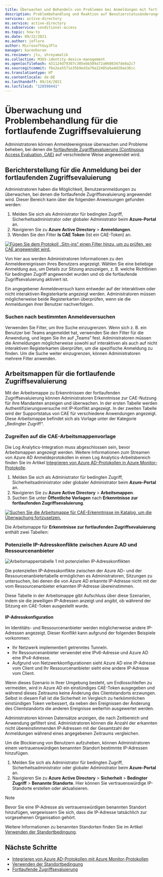 ```yaml
---
title: Überwachen und Behandeln von Problemen bei Anmeldungen mit fortlaufender Zugriffsevaluierung in Azure AD
description: Problembehandlung und Reaktion auf Benutzerstatusänderungen mit der fortlaufenden Zugriffsevaluierung in Azure AD
services: active-directory
ms.service: active-directory
ms.subservice: conditional-access
ms.topic: how-to
ms.date: 09/22/2021
ms.author: joflore
author: MicrosoftGuyJFlo
manager: karenhoran
ms.reviewer: jlu, shreyamalik
ms.collection: M365-identity-device-management
ms.openlocfilehash: 431124d79307c305ebb589a72a0608347de8a2c7
ms.sourcegitcommit: f6e2ea5571e35b9ed3a79a22485eba4d20ae36cc
ms.translationtype: HT
ms.contentlocale: de-DE
ms.lasthandoff: 09/24/2021
ms.locfileid: "128598441"
---
```

# <a name="monitor-and-troubleshoot-continuous-access-evaluation"></a>Überwachung und Problembehandlung für die fortlaufende Zugriffsevaluierung

Administratoren können Anmeldeereignisse überwachen und Probleme beheben, bei denen die [fortlaufende Zugriffsevaluierung (Continuous Access Evaluation, CAE)](concept-continuous-access-evaluation.md) auf verschiedene Weise angewendet wird.

## <a name="continuous-access-evaluation-sign-in-reporting"></a>Berichterstellung für die Anmeldung bei der fortlaufenden Zugriffsevaluierung

Administratoren haben die Möglichkeit, Benutzeranmeldungen zu überwachen, bei denen die fortlaufende Zugriffsevaluierung angewendet wird. Dieser Bereich kann über die folgenden Anweisungen gefunden werden:

1.  Melden Sie sich als Administrator für bedingten Zugriff, Sicherheitsadministrator oder globaler Administrator beim **Azure-Portal** an.
1.  Navigieren Sie zu **Azure Active Directory** > **Anmeldungen**. 
1.  Wenden Sie den Filter **Is CAE Token** (Ist ein CAE-Token) an. 

[ ![Fügen Sie dem Protokoll „Sitn-ins“ einen Filter hinzu, um zu prüfen, wo CAE angewendet wird.](./media/howto-continuous-access-evaluation-troubleshoot/azure-ad-sign-ins-log-apply-filter.png) ](./media/howto-continuous-access-evaluation-troubleshoot/azure-ad-sign-ins-log-apply-filter.png#lightbox)

Von hier aus werden Administratoren Informationen zu den Anmeldeereignissen ihres Benutzers angezeigt. Wählen Sie eine beliebige Anmeldung aus, um Details zur Sitzung anzuzeigen, z. B. welche Richtlinien für bedingten Zugriff angewendet wurden und ob die fortlaufende Zugriffsevaluierung aktiviert ist. 

Ein angegebener Anmeldeversuch kann entweder auf der interaktiven oder nicht interaktiven Registerkarte angezeigt werden. Administratoren müssen möglicherweise beide Registerkarten überprüfen, wenn sie die Anmeldungen ihrer Benutzer nachverfolgen.

### <a name="searching-for-specific-sign-in-attempts"></a>Suchen nach bestimmten Anmeldeversuchen

Verwenden Sie Filter, um Ihre Suche einzugrenzen. Wenn sich z. B. ein Benutzer bei Teams angemeldet hat, verwenden Sie den Filter für die Anwendung, und legen Sie ihn auf „Teams“ fest. Administratoren müssen die Anmeldungen möglicherweise sowohl auf interaktiven als auch auf nicht interaktiven Registerkarten überprüfen, um die spezifische Anmeldung zu finden. Um die Suche weiter einzugrenzen, können Administratoren mehrere Filter anwenden.

## <a name="continuous-access-evaluation-workbooks"></a>Arbeitsmappen für die fortlaufende Zugriffsevaluierung

Mit der Arbeitsmappe zu Erkenntnissen der fortlaufenden Zugriffsevaluierung können Administratoren Erkenntnisse zur CAE-Nutzung für ihre Mandanten anzeigen und überwachen. In der ersten Tabelle werden Authentifizierungsversuche mit IP-Konflikt angezeigt. In der zweiten Tabelle wird der Supportstatus von CAE für verschiedene Anwendungen angezeigt. Diese Arbeitsmappe befindet sich als Vorlage unter der Kategorie „Bedingter Zugriff“. 

### <a name="accessing-the-cae-workbook-template"></a>Zugreifen auf die CAE-Arbeitsmappenvorlage

Die Log Analytics-Integration muss abgeschlossen sein, bevor Arbeitsmappen angezeigt werden. Weitere Informationen zum Streamen von Azure AD Anmeldeprotokollen in einen Log Analytics-Arbeitsbereich finden Sie im Artikel [Integrieren von Azure AD-Protokollen in Azure Monitor-Protokolle](../reports-monitoring/howto-integrate-activity-logs-with-log-analytics.md).
 
1.  Melden Sie sich als Administrator für bedingten Zugriff, Sicherheitsadministrator oder globaler Administrator beim **Azure-Portal** an. 
1.  Navigieren Sie zu **Azure Active Directory** > **Arbeitsmappen**.
1.  Suchen Sie unter **Öffentliche Vorlagen** nach **Erkenntnisse zur fortlaufenden Zugriffsevaluierung**.

[ ![Suchen Sie die Arbeitsmappe für CAE-Erkenntnisse im Katalog, um die Überwachung fortzusetzen.](./media/howto-continuous-access-evaluation-troubleshoot/azure-ad-workbooks-continuous-access-evaluation.png) ](./media/howto-continuous-access-evaluation-troubleshoot/azure-ad-workbooks-continuous-access-evaluation.png#lightbox)

Die Arbeitsmappe für **Erkenntnisse zur fortlaufenden Zugriffsevaluierung** enthält zwei Tabellen:

### <a name="potential-ip-address-mismatch-between-azure-ad-and-resource-provider"></a>Potenzielle IP-Adresskonflikte zwischen Azure AD und Ressourcenanbieter  

![Arbeitsmappentabelle 1 mit potenziellen IP-Adresskonflikten](./media/howto-continuous-access-evaluation-troubleshoot/continuous-access-evaluation-insights-workbook-table-1.png)

Die potenziellen IP-Adresskonflikte zwischen der Azure AD- und der Ressourcenanbietertabelle ermöglichen es Administratoren, Sitzungen zu untersuchen, bei denen die von Azure AD erkannte IP-Adresse nicht mit der vom Ressourcenanbieter erkannten IP-Adresse übereinstimmen. 

Diese Tabelle in der Arbeitsmappe gibt Aufschluss über diese Szenarien, indem sie die jeweiligen IP-Adressen anzeigt und angibt, ob während der Sitzung ein CAE-Token ausgestellt wurde. 

#### <a name="ip-address-configuration"></a>IP-Adresskonfiguration

Im Identitäts- und Ressourcenanbieter werden möglicherweise andere IP-Adressen angezeigt. Dieser Konflikt kann aufgrund der folgenden Beispiele vorkommen:

- Ihr Netzwerk implementiert getrenntes Tunneln.
- Ihr Ressourcenanbieter verwendet eine IPv6-Adresse und Azure AD eine IPv4-Adresse.
- Aufgrund von Netzwerkkonfigurationen sieht Azure AD eine IP-Adresse vom Client und Ihr Ressourcenanbieter sieht eine andere IP-Adresse vom Client.

Wenn dieses Szenario in Ihrer Umgebung besteht, um Endlosschleifen zu vermeiden, wird in Azure AD ein einstündiges CAE-Token ausgegeben und während dieses Zeitraums keine Änderung des Clientstandorts erzwungen. Selbst in diesem Fall ist die Sicherheit im Vergleich zu herkömmlichen einstündigen Token verbessert, da neben den Ereignissen der Änderung des Clientstandorts die anderen Ereignisse weiterhin ausgewertet werden.

Administratoren können Datensätze anzeigen, die nach Zeitbereich und Anwendung gefiltert sind. Administratoren können die Anzahl der erkannten nicht übereinstimmenden IP-Adressen mit der Gesamtzahl der Anmeldungen während eines angegebenen Zeitraums vergleichen. 

Um die Blockierung von Benutzern aufzuheben, können Administratoren einem vertrauenswürdigen benannten Standort bestimmte IP-Adressen hinzufügen.

1.  Melden Sie sich als Administrator für bedingten Zugriff, Sicherheitsadministrator oder globaler Administrator beim **Azure-Portal** an. 
1.  Navigieren Sie zu **Azure Active Directory** > **Sicherheit** > **Bedingter Zugriff** > **Benannte Standorte**. Hier können Sie vertrauenswürdige IP-Standorte erstellen oder aktualisieren.

> [!NOTE]
> Bevor Sie eine IP-Adresse als vertrauenswürdigen benannten Standort hinzufügen, vergewissern Sie sich, dass die IP-Adresse tatsächlich zur vorgesehenen Organisation gehört.

Weitere Informationen zu benannten Standorten finden Sie im Artikel [Verwenden der Standortbedingung](location-condition.md#named-locations).
 
## <a name="next-steps"></a>Nächste Schritte

- [Integrieren von Azure AD-Protokollen mit Azure Monitor-Protokollen](../reports-monitoring/howto-integrate-activity-logs-with-log-analytics.md)
- [Verwenden der Standortbedingung](location-condition.md#named-locations)
- [Fortlaufende Zugriffsevaluierung](concept-continuous-access-evaluation.md)
